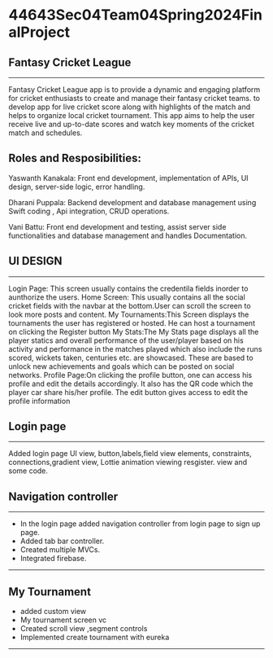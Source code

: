 # 44643Sec04Team04Spring2024FinalProject

## **Fantasy Cricket League**
---
Fantasy Cricket League app is to provide a dynamic and engaging platform for cricket enthusiasts to create and manage their fantasy cricket teams. to develop app for live cricket score along with highlights of the match and helps to organize local cricket tournament. This app aims to help the user receive live and up-to-date scores and watch key moments of the cricket match and schedules.

**Roles and Resposibilities:**
---
Yaswanth Kanakala: Front end development, implementation of APIs, UI design, server-side logic, error handling.

Dharani Puppala: Backend development and database management using Swift coding , Api integration, CRUD operations.

Vani Battu: Front end development and testing, assist server side functionalities and database management and handles Documentation.

## **UI DESIGN**
---
Login Page: This screen usually contains the credentila fields inorder to aunthorize the users.
Home Screen: This usually contains all the social cricket fields with the navbar at the bottom.User can scroll the screen to look more posts and content.
My Tournaments:This Screen displays the tournaments the user has registered or hosted. He can host a tournament on clicking the Register button
My Stats:The My Stats page displays all the player statics and overall performance of the user/player based on his activity and performance in the matches played which also include the runs scored, wickets taken, centuries etc. are showcased. These are based to unlock new achievements and goals which can be posted on social networks.
Profile Page:On clicking the profile button, one can access his profile and edit the details accordingly. It also has the QR code which the player car share his/her profile. The edit button gives access to edit the profile information

## **Login page**
---
Added login page UI view, button,labels,field view elements, constraints, connections,gradient view, Lottie animation viewing resgister. view and some code.

##  **Navigation controller**
---
* In the login page added navigation controller  from login page to sign up page. 
* Added tab bar controller.
* Created multiple MVCs. 
* Integrated firebase.
---
## **My Tournament**
* added custom view
* My tournament screen vc
* Created scroll view ,segment controls
* Implemented create tournament with eureka
---
